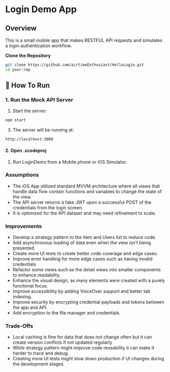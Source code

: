 # Login Demo App

## Overview
This is a small mobile app that makes RESTFUL API requests and simulates a login authentication workflow.


**Clone the Repository**
   ```bash
   git clone https://github.com/airtimeEnthusiast/HelloLogin.git
   cd your-rep
   ```

## 🚀 How To Run

### 1. Run the Mock API Server
	
1.	Start the server:

```bash
npm start
```

3.	The server will be running at:

```
http://localhost:3000
```
#### 2. Open .xcodeproj 
1. 	Run LoginDemo from a Mobile phone or iOS Simulator.

### Assumptions
- The iOS App utilized standard MVVM architecture where all views that handle data flow contain functions and variables to change the state of the view.
- The API server returns a fake JWT upon a successful POST of the credentials from the login screen.
- It is optimized for the API dataset and may need refinement to scale.



### Improvements
- Develop a strategy pattern to the Item and Users list to reduce code.
- Add asynchronous loading of data even when the view isn't being presented.
- Create more UI tests to create better code coverage and edge cases.
- Improve error handling for more edge cases such as having invalid credentials
- Refactor some views such as the detail views into smaller components to enhance readability.
- Enhance the visual design, as many elements were created with a purely functional focus.
- Improve accessibility by adding VoiceOver support and better tab indexing.
- Improve security by encrypting credential payloads and tokens between the app and API.
- Add encryption to the file manager and credentials.


### Trade-Offs
- Local caching is fine for data that does not change often but it can create version conflicts if not updated regularly
- While strategy pattern might improve code reusability it can make it harder to trace and debug.
- Creating more UI tests might slow down production if UI changes during the development stages.



